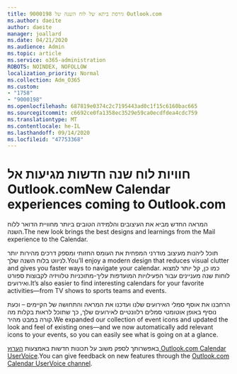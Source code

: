 ```yaml
---
title: גירסת ביתא של לוח השנה של 9000198 Outlook.com
ms.author: daeite
author: daeite
manager: joallard
ms.date: 04/21/2020
ms.audience: Admin
ms.topic: article
ms.service: o365-administration
ROBOTS: NOINDEX, NOFOLLOW
localization_priority: Normal
ms.collection: Adm_O365
ms.custom:
- "1758"
- "9000198"
ms.openlocfilehash: 687819e0374c2c7195443ad0c1f15c6160bac665
ms.sourcegitcommit: c6692ce0fa1358ec3529e59ca0ecdfdea4cdc759
ms.translationtype: MT
ms.contentlocale: he-IL
ms.lasthandoff: 09/14/2020
ms.locfileid: "47753368"
---
```

# <a name="new-calendar-experiences-coming-to-outlookcom"></a><span data-ttu-id="f1f87-102">חוויות לוח שנה חדשות מגיעות אל Outlook.com</span><span class="sxs-lookup"><span data-stu-id="f1f87-102">New Calendar experiences coming to Outlook.com</span></span>

<span data-ttu-id="f1f87-103">המראה החדש מביא את העיצובים והלמידה הטובים ביותר מחוויית הדואר ללוח השנה.</span><span class="sxs-lookup"><span data-stu-id="f1f87-103">The new look brings the best designs and learnings from the Mail experience to the Calendar.</span></span>

<span data-ttu-id="f1f87-104">תוכל ליהנות מעיצוב מודרני המפחית את העומס החזותי ומספק דרכים מהירות יותר לניווט בלוח השנה שלך.</span><span class="sxs-lookup"><span data-stu-id="f1f87-104">You’ll enjoy a modern design that reduces visual clutter and gives you faster ways to navigate your calendar.</span></span> <span data-ttu-id="f1f87-105">כמו כן, קל יותר למצוא לוחות שנה מעניינים עבור הפעילויות המועדפות עליך-מתוכניות טלוויזיה לקבוצות ספורט ואירועים.</span><span class="sxs-lookup"><span data-stu-id="f1f87-105">It’s also easier to find interesting calendars for your favorite activities—from TV shows to sports teams and events.</span></span>

<span data-ttu-id="f1f87-106">הרחבנו את אוסף סמלי האירועים שלנו ועדכנו את המראה והתחושה של הקיימים – וכעת נוסיף באופן אוטומטי סמלים רלוונטיים לאירועים שלך, כך שתוכל לראות בקלות מה קורה במבט מהיר.</span><span class="sxs-lookup"><span data-stu-id="f1f87-106">We expanded our collection of event icons and updated the look and feel of existing ones—and we now automatically add relevant icons to your events, so you can easily see what is going on at a glance.</span></span>

<span data-ttu-id="f1f87-107">באפשרותך לספק משוב על תכונות חדשות באמצעות [הערוץ Outlook.com Calendar UserVoice](https://go.microsoft.com/fwlink/?linkid=2103075).</span><span class="sxs-lookup"><span data-stu-id="f1f87-107">You can give feedback on new features through the [Outlook.com Calendar UserVoice channel](https://go.microsoft.com/fwlink/?linkid=2103075).</span></span>